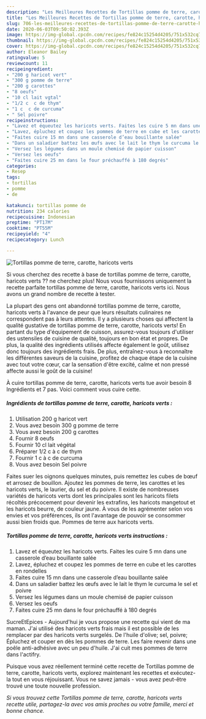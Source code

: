 ```yaml
---
description: "Les Meilleures Recettes de Tortillas pomme de terre, carotte, haricots verts"
title: "Les Meilleures Recettes de Tortillas pomme de terre, carotte, haricots verts"
slug: 706-les-meilleures-recettes-de-tortillas-pomme-de-terre-carotte-haricots-verts
date: 2020-06-03T09:50:02.393Z
image: https://img-global.cpcdn.com/recipes/fe824c15254d4205/751x532cq70/tortillas-pomme-de-terre-carotte-haricots-verts-photo-principale-de-la-recette.jpg
thumbnail: https://img-global.cpcdn.com/recipes/fe824c15254d4205/751x532cq70/tortillas-pomme-de-terre-carotte-haricots-verts-photo-principale-de-la-recette.jpg
cover: https://img-global.cpcdn.com/recipes/fe824c15254d4205/751x532cq70/tortillas-pomme-de-terre-carotte-haricots-verts-photo-principale-de-la-recette.jpg
author: Eleanor Bailey
ratingvalue: 5
reviewcount: 11
recipeingredient:
- "200 g haricot vert"
- "300 g pomme de terre"
- "200 g carottes"
- "8 oeufs"
- "10 cl lait vgtal"
- "1/2 c  c de thym"
- "1 c  c de curcuma"
- " Sel poivre"
recipeinstructions:
- "Lavez et équeutez les haricots verts. Faites les cuire 5 mn dans une casserole d’eau bouillante salée"
- "Lavez, épluchez et coupez les pommes de terre en cube et les carottes en rondelles"
- "Faites cuire 15 mn dans une casserole d’eau bouillante salée"
- "Dans un saladier battez les œufs avec le lait le thym le curcuma le sel et poivre"
- "Versez les légumes dans un moule chemisé de papier cuisson"
- "Versez les oeufs"
- "Faites cuire 25 mn dans le four préchauffé à 180 degrés"
categories:
- Resep
tags:
- tortillas
- pomme
- de

katakunci: tortillas pomme de 
nutrition: 234 calories
recipecuisine: Indonesian
preptime: "PT17M"
cooktime: "PT55M"
recipeyield: "4"
recipecategory: Lunch

---
```



![Tortillas pomme de terre, carotte, haricots verts](https://img-global.cpcdn.com/recipes/fe824c15254d4205/751x532cq70/tortillas-pomme-de-terre-carotte-haricots-verts-photo-principale-de-la-recette.jpg)

Si vous cherchez des recette à base de tortillas pomme de terre, carotte, haricots verts ?? ne cherchez plus! Nous vous fournissons uniquement la recette parfaite tortillas pomme de terre, carotte, haricots verts ici. Nous avons un grand nombre de recette à tester.

La plupart des gens ont abandonné tortillas pomme de terre, carotte, haricots verts à l'avance de peur que leurs résultats culinaires ne correspondent pas à leurs attentes. Il y a plusieurs choses qui affectent la qualité gustative de tortillas pomme de terre, carotte, haricots verts! En partant du type d'équipement de cuisson, assurez-vous toujours d'utiliser des ustensiles de cuisine de qualité, toujours en bon état et propres. De plus, la qualité des ingrédients utilisés affecte également le goût, utilisez donc toujours des ingrédients frais. De plus, entraînez-vous à reconnaître les différentes saveurs de la cuisine, profitez de chaque étape de la cuisine avec tout votre cœur, car la sensation d'être excité, calme et non pressé affecte aussi le goût de la cuisine!

<!--inarticleads1-->

À cuire tortillas pomme de terre, carotte, haricots verts tue avoir besoin 8 Ingrédients et 7 pas. Voici comment vous cuire cette.

##### Ingrédients de tortillas pomme de terre, carotte, haricots verts :

1. Utilisation 200 g haricot vert
1. Vous avez besoin 300 g pomme de terre
1. Vous avez besoin 200 g carottes
1. Fournir 8 oeufs
1. Fournir 10 cl lait végétal
1. Préparer 1/2 c à c de thym
1. Fournir 1 c à c de curcuma
1. Vous avez besoin  Sel poivre


Faites suer les oignons quelques minutes, puis remettez les cubes de bœuf et arrosez de bouillon. Ajoutez les pommes de terre, les carottes et les haricots verts, le laurier, du sel et du poivre. Il existe de nombreuses variétés de haricots verts dont les principales sont les haricots filets récoltés précocement pour devenir les extrafins, les haricots mangetout et les haricots beurre, de couleur jaune. À vous de les agrémenter selon vos envies et vos préférences, ils ont l&#39;avantage de pouvoir se consommer aussi bien froids que. Pommes de terre aux haricots verts. 

<!--inarticleads2-->

##### Tortillas pomme de terre, carotte, haricots verts instructions :

1. Lavez et équeutez les haricots verts. Faites les cuire 5 mn dans une casserole d’eau bouillante salée
1. Lavez, épluchez et coupez les pommes de terre en cube et les carottes en rondelles
1. Faites cuire 15 mn dans une casserole d’eau bouillante salée
1. Dans un saladier battez les œufs avec le lait le thym le curcuma le sel et poivre
1. Versez les légumes dans un moule chemisé de papier cuisson
1. Versez les oeufs
1. Faites cuire 25 mn dans le four préchauffé à 180 degrés


SucreEtEpices - Aujourd&#39;hui je vous propose une recette qui vient de ma maman. J&#39;ai utilisé des haricots verts frais mais il est possible de les remplacer par des haricots verts surgelés. De l&#39;huile d&#39;olive; sel, poivre; Épluchez et couper en dès les pommes de terre. Les faire revenir dans une poêle anti-adhésive avec un peu d&#39;huile. J&#39;ai cuit mes pommes de terre dans l&#39;actifry. 

<!--inarticleads1-->

<p>
Puisque vous avez réellement terminé cette recette de Tortillas pomme de terre, carotte, haricots verts, explorez maintenant les recettes et exécutez-la tout en vous réjouissant. Vous ne savez jamais - vous avez peut-être trouvé une toute nouvelle profession.
</p>

<p>
<i>Si vous trouvez cette Tortillas pomme de terre, carotte, haricots verts recette utile, partagez-la avec vos amis proches ou votre famille, merci et bonne chance.</i>
</p>

